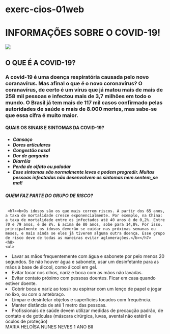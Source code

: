 # exerc-cios-01web
<!DOCTYPE html>
<html lang="pt-br">
<head>
    <title>PÁGINA SOBRE O COVID-19!</title>
</head>
<body>
    <h1>INFORMAÇÕES SOBRE O COVID-19!</h1>
    <img src="file:///storage/emulated/0/Download/images%20(1).jpeg" 
   <p></p>
    <h2>O QUE É A COVID-19?</h2> 
    <h3>
 A covid-19 é uma doença respiratória causada pelo novo coranavírus. Mas afinal o que é o novo coronavírus? O coranavírus, de certo é um vírus que já matou mais de mais de 258 mil pessoas e infectou mais de 3,7 milhões em todo o mundo. O Brasil já tem mais de 117 mil casos confirmado pelas autoridades de saúde e mais de 8.000 mortes, mas sabe-se que essa cifra é muito maior.</h3>
  <p></p>
   <h4>QUAIS OS SINAIS E SINTOMAS DA COVID-19?</h4> <h5>
       <ul> <li>Cansaço</li>
           <li>Dores articulares</li>
           <li>Congestão nasal</li>
           <li>Dor de garganta</li>
           <li>Diarréia</li>
           <li>Perda de olfato ou paladar</li>
           <li>Esse sintomas são normalmente leves e podem progredir. Muitas pessoas infectadas não desenvolvem os sintomas nem sentem_se mal!</li></h5>
        </ul>
        <p></p>
     <h6><b>QUEM FAZ PARTE DO GRUPO DE RISCO?</b></h6>
     
     <h7><b>Os idosos são os que mais correm riscos. A partir dos 65 anos, a taxa de mortalidade cresce exponencialmente. Por exemplo, na China: a taxa de mortalidade entre os infectados até 40 anos é de 0,2%. Entre 70 e 79 anos, é de 8%. E acima de 80 anos, sobe para 14,8%. Por isso, principalmente os idosos deverão se cuidar nas próximas semanas ou meses, e mais ainda se eles já tiverem alguma outra doença. Esse grupo de risco deve de todas as maneiras evitar aglomerações.</b></h7>
    <h8>
    <ul>
 <li>Lavar as mãos frequentemente com água e sabonete por pelo menos 20 segundos. Se não houver água e sabonete, usar um desinfetante para as mãos à base de álcool, como álcool em gel.</li>
 <li>Evitar tocar nos olhos, nariz e boca com as mãos não lavadas.</li>
 <li>Evitar contato próximo com pessoas doentes.
Ficar em casa quando estiver doente.</li>
 <li>Cobrir boca e nariz ao tossir ou espirrar com um lenço de papel e jogar no lixo, ou com o antebraço.</li>
 <li>Limpar e desinfetar objetos e superfícies tocados com frequência.</li>
 <liEvitar abraços, beijos e apertos de mãos.</li>
 <li>Manter distância de até 1 metro das pessoas.</li>
<li>Profissionais de saúde devem utilizar medidas de precaução padrão, de contato e de gotículas (máscara cirúrgica, luvas, avental não estéril e óculos de proteção)</li> </ul> </h8>
        <h9>MARIA HELOÍSA NUNES NEVES 1 ANO BII</h9>
</body>
</html>
